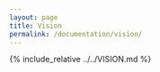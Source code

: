 ```yaml
---
layout: page
title: Vision
permalink: /documentation/vision/
---
```


{% include_relative ../../VISION.md %}